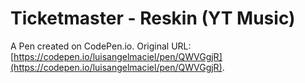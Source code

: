 # Ticketmaster - Reskin (YT Music)

A Pen created on CodePen.io. Original URL: [https://codepen.io/luisangelmaciel/pen/QWVGgjR](https://codepen.io/luisangelmaciel/pen/QWVGgjR).

